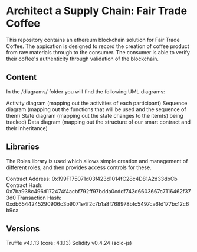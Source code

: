 # Architect a Supply Chain: Fair Trade Coffee
This repository contains an ethereum blockchain solution for Fair Trade Coffee.  The appication is designed to record the creation of coffee product from raw materials through to the consumer.  The consumer is able to verify their coffee's authenticity through validation of the blockchain.

## Content
In the /diagrams/ folder you will find the following UML diagrams:

Activity diagram (mapping out the activities of each participant)
Sequence diagram (mapping out the functions that will be used and the sequence of them)
State diagram (mapping out the state changes to the item(s) being tracked)
Data diagram (mapping out the structure of our smart contract and their inheritance)
## Libraries
The Roles library is used which allows simple creation and management of different roles, and then provides access controls for these.

Contract Address: 0x199F175071d03f423d1014fC28c4D81A2d33dbCb
Contract Hash: 0x7ba938c496d172474f4acbf792ff97bdda0cddf742d6603667c7116462f373d0
Transaction Hash: 0xdb6544245290906c3b9071e4f2c7b1a8f768978bfc5497ca6fd177bc12c6b9ca

## Versions
Truffle v4.1.13 (core: 4.1.13)
Solidity v0.4.24 (solc-js)
